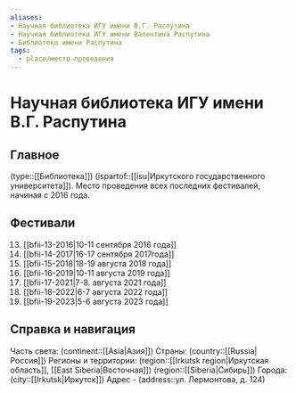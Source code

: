 ```yaml
---
aliases:
- Научная библиотека ИГУ имени В.Г. Распутина
- Научная библиотека ИГУ имени Валентина Распутина
- Библиотека имени Распутина
tags: 
  - place/место-проведения
---
```

# Научная библиотека ИГУ имени В.Г. Распутина

## Главное

(type::[[Библиотека]]) (ispartof::[[isu|Иркутского государственного университета]]). Место проведения всех последних фестивалей, начиная с 2016 года.

## Фестивали

13. [[bfii-13-2016|10-11 сентября 2016 года]]
14. [[bfii-14-2017|16-17 сентября 2017года]]
15. [[bfii-15-2018|18-19 августа 2018 года]]
16. [[bfii-16-2019|10-11 августа 2019 года]]
17. [[bfii-17-2021|7-8. августа 2021 года]]
18. [[bfii-18-2022|6-7 августа 2022 года]]
19. [[bfii-19-2023|5-6 августа 2023 года]]

## Справка и навигация

Часть света: (continent::[[Asia|Азия]])
Страны: (country::[[Russia|Россия]])
Регионы и территории: (region::[[Irkutsk region|Иркутская область]], [[East Siberia|Восточная]]) (region::[[Siberia|Сибирь]])
Города: (city::[[Irkutsk|Иркутск]])
Адрес - (address::ул. Лермонтова, д. 124)
